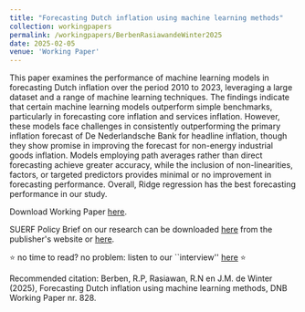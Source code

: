 ```yaml
---
title: "Forecasting Dutch inflation using machine learning methods"
collection: workingpapers
permalink: /workingpapers/BerbenRasiawandeWinter2025
date: 2025-02-05
venue: 'Working Paper'
---
```

This paper examines the performance of machine learning models in forecasting Dutch inflation over the period 2010 to 2023, leveraging a large dataset and a range of machine learning techniques. The findings indicate that certain machine learning models outperform simple benchmarks, particularly in forecasting core inflation and services inflation. However, these models face challenges in consistently outperforming the primary inflation forecast of De Nederlandsche Bank for headline inflation, though they show promise in improving the forecast for non-energy industrial goods inflation. Models employing path averages rather than direct forecasting achieve greater accuracy, while the inclusion of non-linearities, factors, or targeted predictors provides minimal or no improvement in forecasting performance. Overall, Ridge regression has the best forecasting performance in our study.

Download Working Paper [here](https://www.dnb.nl/media/2v0iatgr/working_paper_no-828.pdf).

SUERF Policy Brief on our research can be downloaded [here](https://www.suerf.org/publications/suerf-policy-notes-and-briefs/forecasting-dutch-inflation-using-machine-learning-methods/) from the publisher's website or [here](https://jasperdewinter.github.io/pp/files/SUERF_BRW_2025.pdf).

⭐ no time to read? no problem: listen to our ``interview'' [here](https://notebooklm.google.com/notebook/48382e5d-a2ce-45a7-9ca1-644366429562/audio) ⭐

Recommended citation: Berben, R.P, Rasiawan, R.N en J.M. de Winter (2025), Forecasting Dutch inflation using machine learning methods, DNB Working Paper nr. 828.
